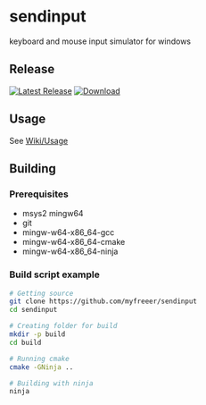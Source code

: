 # sendinput
keyboard and mouse input simulator for windows 

## Release
[![Latest Release](https://img.shields.io/github/release/myfreeer/sendinput.svg)](https://github.com/myfreeer/sendinput/releases/latest)
[![Download](https://img.shields.io/github/downloads/myfreeer/sendinput/total.svg)](https://github.com/myfreeer/sendinput/releases)

## Usage
See [Wiki/Usage](https://github.com/myfreeer/sendinput/wiki/Usage)

## Building
### Prerequisites
* msys2 mingw64
* git
* mingw-w64-x86_64-gcc
* mingw-w64-x86_64-cmake
* mingw-w64-x86_64-ninja

### Build script example
```bash
# Getting source
git clone https://github.com/myfreeer/sendinput
cd sendinput

# Creating folder for build
mkdir -p build
cd build

# Running cmake
cmake -GNinja ..

# Building with ninja
ninja
```